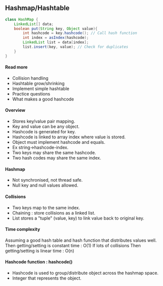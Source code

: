 ## Hashmap/Hashtable

```java
class HashMap {
    LinkedList[] data; 
    boolean put(String key, Object value){
        int hashcode = key.hashcode(); // Call hash function
        int index = asIndex(hashcode);
        LinkedList list = data[index];
        list.insert(key, value); // Check for duplicates
    }
}
```

#### Read more
* Collision handling
* Hashtable grow/shrinking
* Implement simple hashtable
* Practice questions
* What makes a good hashcode

#### Overview
* Stores key/value pair mapping.
* Key and value can be any object.
* Hashcode is generated for key.
* Hashcode is linked to array index where value is stored.
* Object must implement hashcode and equals.
* Ex string->hashcode-index.
* Two keys may share the same hashcode.
* Two hash codes may share the same index. 

#### Hashmap
* Not synchronised, not thread safe.
* Null key and null values allowed. 

#### Collisions
* Two keys map to the same index.
* Chaining : store collisions as a linked list.
* List stores a "tuple" (value, key) to link value back to original key.

#### Time complexity
Assuming a good hash table and hash function that distributes values well. 
Then getting/setting is constant time : O(1)
If lots of collisions
Then getting/setting is linear time : O(n)

#### Hashcode function :  hashcode()
* Hashcode is used to group/distribute object across the hashmap space.
* Integer that represents the object.
